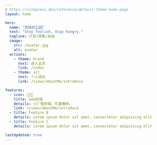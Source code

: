 ```yaml
---
# https://vitepress.dev/reference/default-theme-home-page
layout: home

hero:
  name: "宫垣的公园"
  text: "Stay foolish, Stay hungry."
  tagline: 计划/想象/自由
  image:
    src: /avatar.jpg
    alt: avatar
  actions:
    - theme: brand
      text: 进入主页
      link: /index
    - theme: alt
      text: 个人成长
      link: /views/aboutMe/introduce

features:
  - icon: 👨🏻‍💻
    title: web前端
    details: 小厂程序猿，忙着搬砖。
    link: /views/aboutMe/introduce
  - title: Feature B
    details: Lorem ipsum dolor sit amet, consectetur adipiscing elit
  - title: Feature C
    details: Lorem ipsum dolor sit amet, consectetur adipiscing elit

lastUpdated: true
---
```


<script setup>
  import home from './components/home.vue';
</script>

<home />

